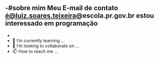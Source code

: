 -#sobre mim
Meu E-mail de contato é@luiz.soares.teixeira@escola.pr.gov.br
estou interessado em programação
-  
- 
- 🌱 I’m currently learning ...
- 💞️ I’m looking to collaborate on ...
- 📫 How to reach me ...

<!---
luizomaisbrabo/luizomaisbrabo is a ✨ special ✨ repository because its `README.md` (this file) appears on your GitHub profile.
You can click the Preview link to take a look at your changes.
--->

